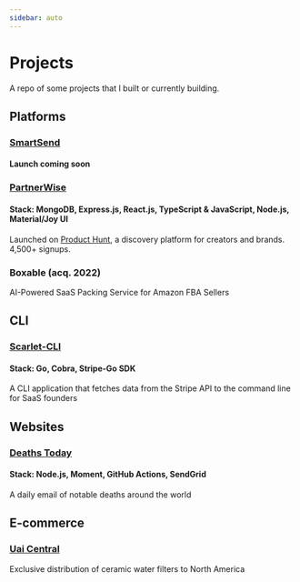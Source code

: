 ```yaml
---
sidebar: auto
---
```


# Projects

A repo of some projects that I built or currently building.


## Platforms
### [SmartSend](https://smartsend.ai)
#### Launch coming soon

### [PartnerWise](https://partnerwise.io)
#### Stack: MongoDB, Express.js, React.js, TypeScript & JavaScript, Node.js, Material/Joy UI
Launched on <a href="https://www.producthunt.com/products/partnerwise#partnerwise">Product Hunt</a>, a discovery platform for creators and brands. 4,500+ signups.
<br />

### Boxable (acq. 2022)
AI-Powered SaaS Packing Service for Amazon FBA Sellers

## CLI
### [Scarlet-CLI](https://github.com/nicoestrada/scarlet-cli)
#### Stack: Go, Cobra, Stripe-Go SDK
A CLI application that fetches data from the Stripe API to the command line for SaaS founders

## Websites
### [Deaths Today](https://deaths.today)
#### Stack: Node.js, Moment, GitHub Actions, SendGrid
A daily email of notable deaths around the world


## E-commerce
### [Uai Central](https://uaicentral.com)
Exclusive distribution of ceramic water filters to North America
